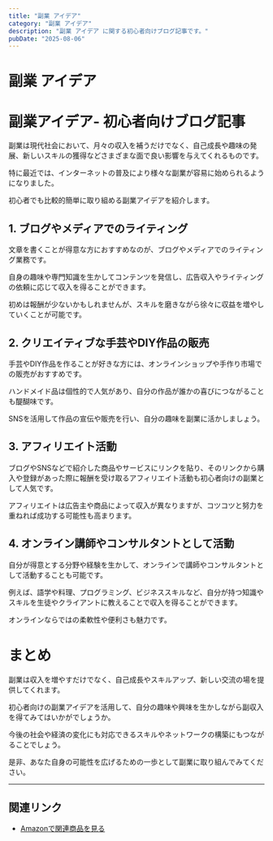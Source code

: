 ```yaml
---
title: "副業 アイデア"
category: "副業 アイデア"
description: "副業 アイデア に関する初心者向けブログ記事です。"
pubDate: "2025-08-06"
---
```


# 副業 アイデア

# 副業アイデア- 初心者向けブログ記事

副業は現代社会において、月々の収入を補うだけでなく、自己成長や趣味の発展、新しいスキルの獲得などさまざまな面で良い影響を与えてくれるものです。

特に最近では、インターネットの普及により様々な副業が容易に始められるようになりました。

初心者でも比較的簡単に取り組める副業アイデアを紹介します。



## 1. ブログやメディアでのライティング

文章を書くことが得意な方におすすめなのが、ブログやメディアでのライティング業務です。

自身の趣味や専門知識を生かしてコンテンツを発信し、広告収入やライティングの依頼に応じて収入を得ることができます。

初めは報酬が少ないかもしれませんが、スキルを磨きながら徐々に収益を増やしていくことが可能です。



## 2. クリエイティブな手芸やDIY作品の販売

手芸やDIY作品を作ることが好きな方には、オンラインショップや手作り市場での販売がおすすめです。

ハンドメイド品は個性的で人気があり、自分の作品が誰かの喜びにつながることも醍醐味です。

SNSを活用して作品の宣伝や販売を行い、自分の趣味を副業に活かしましょう。



## 3. アフィリエイト活動

ブログやSNSなどで紹介した商品やサービスにリンクを貼り、そのリンクから購入や登録があった際に報酬を受け取るアフィリエイト活動も初心者向けの副業として人気です。

アフィリエイトは広告主や商品によって収入が異なりますが、コツコツと努力を重ねれば成功する可能性も高まります。



## 4. オンライン講師やコンサルタントとして活動

自分が得意とする分野や経験を生かして、オンラインで講師やコンサルタントとして活動することも可能です。

例えば、語学や料理、プログラミング、ビジネススキルなど、自分が持つ知識やスキルを生徒やクライアントに教えることで収入を得ることができます。

オンラインならではの柔軟性や便利さも魅力です。



# まとめ

副業は収入を増やすだけでなく、自己成長やスキルアップ、新しい交流の場を提供してくれます。

初心者向けの副業アイデアを活用して、自分の趣味や興味を生かしながら副収入を得てみてはいかがでしょうか。

今後の社会や経済の変化にも対応できるスキルやネットワークの構築にもつながることでしょう。

是非、あなた自身の可能性を広げるための一歩として副業に取り組んでみてください。



---

## 関連リンク

- [Amazonで関連商品を見る](https://www.amazon.co.jp/s?k=%E5%89%AF%E6%A5%AD+%E3%82%A2%E3%82%A4%E3%83%87%E3%82%A2&tag=autowritehubai-22)
